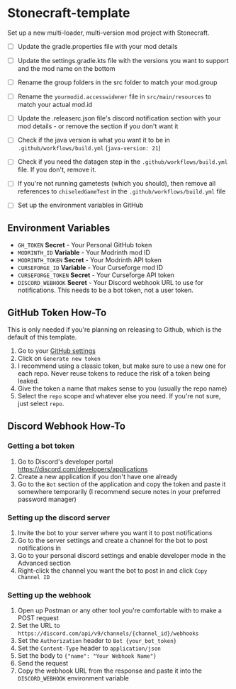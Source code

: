 # Stonecraft-template

Set up a new multi-loader, multi-version mod project with Stonecraft.

- [ ] Update the gradle.properties file with your mod details
- [ ] Update the settings.gradle.kts file with the versions you want to support and the mod name on the bottom
- [ ] Rename the group folders in the src folder to match your mod.group
- [ ] Rename the `yourmodid.accesswidener` file in `src/main/resources` to match your actual mod.id
- [ ] Update the .releaserc.json file's discord notification section with your mod details - or remove the section if you don't want it
- [ ] Check if the java version is what you want it to be in `.github/workflows/build.yml` (`java-version: 21`)
- [ ] Check if you need the datagen step in the `.github/workflows/build.yml` file. If you don't, remove it.
- [ ] If you're not running gametests (which you should), then remove all references to `chiseledGameTest` in the `.github/workflows/build.yml` file
- [ ] Set up the environment variables in GitHub


## Environment Variables

- `GH_TOKEN` **Secret** - Your Personal GitHub token
- `MODRINTH_ID` **Variable** - Your Modrinth mod ID
- `MODRINTH_TOKEN` **Secret** - Your Modrinth API token
- `CURSEFORGE_ID` **Variable** - Your Curseforge mod ID
- `CURSEFORGE_TOKEN` **Secret** - Your Curseforge API token
- `DISCORD_WEBHOOK` **Secret** - Your Discord webhook URL to use for notifications. This needs to be a bot token, not a user token.

## GitHub Token How-To

This is only needed if you're planning on releasing to Github, which is the default of this template.

1. Go to your [GitHub settings](https://github.com/settings/tokens)
2. Click on `Generate new token`
3. I recommend using a classic token, but make sure to use a new one for each repo. Never reuse tokens to reduce the risk of a token being leaked.
4. Give the token a name that makes sense to you (usually the repo name)
5. Select the `repo` scope and whatever else you need. If you're not sure, just select `repo`.

## Discord Webhook How-To

### Getting a bot token

1. Go to Discord's developer portal https://discord.com/developers/applications
2. Create a new application if you don't have one already
3. Go to the `Bot` section of the application and copy the token and paste it somewhere temporarily (I recommend secure notes in your preferred password manager)

### Setting up the discord server

1. Invite the bot to your server where you want it to post notifications
2. Go to the server settings and create a channel for the bot to post notifications in
3. Go to your personal discord settings and enable developer mode in the Advanced section
4. Right-click the channel you want the bot to post in and click `Copy Channel ID`

### Setting up the webhook

1. Open up Postman or any other tool you're comfortable with to make a POST request
2. Set the URL to `https://discord.com/api/v9/channels/{channel_id}/webhooks`
3. Set the `Authorization` header to `Bot {your_bot_token}`
4. Set the `Content-Type` header to `application/json`
5. Set the body to `{"name": "Your Webhook Name"}`
6. Send the request
7. Copy the webhook URL from the response and paste it into the `DISCORD_WEBHOOK` environment variable

